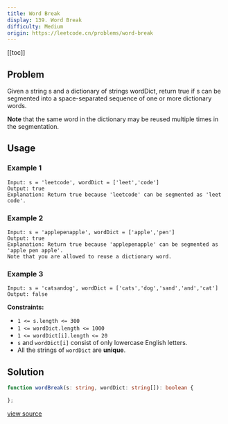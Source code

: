 ```yaml
---
title: Word Break
display: 139. Word Break
difficulty: Medium
origin: https://leetcode.cn/problems/word-break
---
```


[[toc]]

## Problem

Given a string s and a dictionary of strings wordDict, return true if s can be segmented into a space-separated sequence of one or more dictionary words.

**Note** that the same word in the dictionary may be reused multiple times in the segmentation.

## Usage

### Example 1

```
Input: s = 'leetcode', wordDict = ['leet','code']
Output: true
Explanation: Return true because 'leetcode' can be segmented as 'leet code'.
```

### Example 2

```
Input: s = 'applepenapple', wordDict = ['apple','pen']
Output: true
Explanation: Return true because 'applepenapple' can be segmented as 'apple pen apple'.
Note that you are allowed to reuse a dictionary word.
```

### Example 3

```
Input: s = 'catsandog', wordDict = ['cats','dog','sand','and','cat']
Output: false
```


**Constraints:**

- <code>1 &lt;= s.length &lt;= 300</code>
- <code>1 &lt;= wordDict.length &lt;= 1000</code>
- <code>1 &lt;= wordDict[i].length &lt;= 20</code>
- <code>s</code> and <code>wordDict[i]</code> consist of only lowercase English letters.
- All the strings of <code>wordDict</code> are **unique**.


## Solution

```ts
function wordBreak(s: string, wordDict: string[]): boolean {

};
```

[view source](https://leetcode.cn/problems/word-break)

